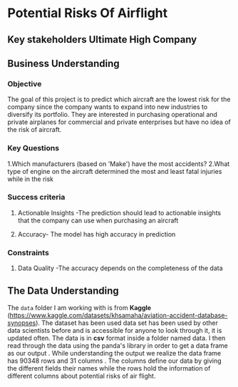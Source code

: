 # Potential Risks Of Airflight
## Key stakeholders Ultimate High Company
##  Business Understanding
 
 ### Objective
The goal of this project is to predict which aircraft are the lowest risk for the company since the company wants to expand into new industries to diversify its portfolio. They are interested in purchasing operational and private airplanes for commercial and private enterprises but have no idea of the risk of aircraft.

### Key Questions
1.Which manufacturers (based on 'Make') have the most accidents?
2.What type of engine on the aircraft determined the most and least fatal injuries while in the risk

### Success criteria
1. Actionable Insights -The prediction should lead to actionable insights that the company can use when purchasing an aircraft

2. Accuracy- The model has high accuracy in prediction 
 
### Constraints
1. Data Quality -The accuracy depends on the completeness of the data

## The Data Understanding

The `data` folder I am working with is from **Kaggle** (https://www.kaggle.com/datasets/khsamaha/aviation-accident-database-synopses). The dataset has been used data set has been used by other data scientists before and is accessible for anyone to look through it, it is updated often. The data  is in **csv** format inside a folder named data. I then read through the data using the panda's library in order to get a data frame as our output . While understanding the output we realize the data frame has 90348 rows and 31 columns . The columns define our data by giving the different fields their names while the rows hold the information of different columns about potential risks of air flight.



